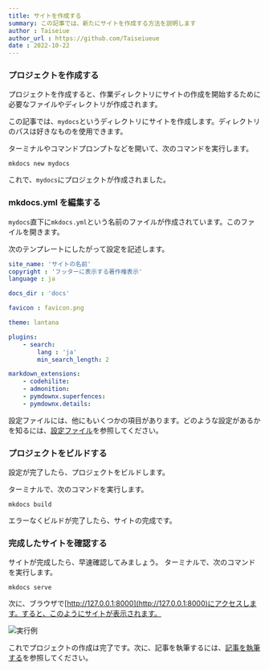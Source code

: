 ```yaml
---
title: サイトを作成する
summary: この記事では、新たにサイトを作成する方法を説明します
author : Taiseiue
author_url : https://github.com/Taiseiueue
date : 2022-10-22
---
```


### プロジェクトを作成する
プロジェクトを作成すると、作業ディレクトリにサイトの作成を開始するために必要なファイルやディレクトリが作成されます。

この記事では、`mydocs`というディレクトリにサイトを作成します。ディレクトリのパスは好きなものを使用できます。

ターミナルやコマンドプロンプトなどを開いて、次のコマンドを実行します。

```shell title="Shell"
mkdocs new mydocs
```

これで、`mydocs`にプロジェクトが作成されました。

### mkdocs.yml を編集する
`mydocs`直下に`mkdocs.yml`という名前のファイルが作成されています。このファイルを開きます。

次のテンプレートにしたがって設定を記述します。

```yaml title="mkdocs.yml"
site_name: 'サイトの名前'
copyright : 'フッターに表示する著作権表示'
language : ja

docs_dir : 'docs'

favicon : favicon.png

theme: lantana

plugins:
    - search:
        lang : 'ja'
        min_search_length: 2

markdown_extensions:
    - codehilite:
    - admonition:
    - pymdownx.superfences:
    - pymdownx.details:
```

設定ファイルには、他にもいくつかの項目があります。どのような設定があるかを知るには、[設定ファイル](/cheatsheet/config)を参照してください。

### プロジェクトをビルドする
設定が完了したら、プロジェクトをビルドします。

ターミナルで、次のコマンドを実行します。

```shell
mkdocs build
```
エラーなくビルドが完了したら、サイトの完成です。
### 完成したサイトを確認する
サイトが完成したら、早速確認してみましょう。
ターミナルで、次のコマンドを実行します。

```shell
mkdocs serve
```

次に、ブラウザで[http://127.0.0.1:8000](http://127.0.0.1:8000)にアクセスします。すると、このようにサイトが表示されます。

![実行例](media/site.jpg)

これでプロジェクトの作成は完了です。次に、記事を執筆するには、[記事を執筆する](../3_write)を参照してください。
